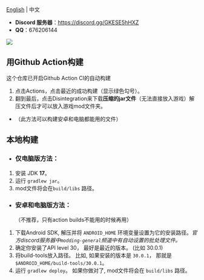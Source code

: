 [English](README.md) | 中文

+ **Discord 服务器**：https://discord.gg/GKESE5hHXZ
+ **QQ**：676206144

![](images/qq-QRcode.png)

## 用Github Action构建

这个仓库已开启Github Action CI的自动构建
1. 点击Actions，点击最近的成功构建（显示绿色勾号）。
2. 翻到最后，点击Disintegration来下载**压缩的jar文件**（无法直接放入游戏）解压文件后才可以放入游戏mod文件夹。
* （此方法可以构建安卓和电脑都能用的文件）

## 本地构建

* ### 仅电脑版方法：
1. 安装 JDK **17**。
2. 运行 `gradlew jar`。
3. mod文件将会在`build/libs` 路径。

* ### 安卓和电脑版方法：
  （不推荐，只有action builds不能用的时候再用）
1. 下载Android SDK, 解压并将 `ANDROID_HOME` 环境变量设置为它的安装路径。*官方discord服务器中`modding-general`频道中有自动设置的批处理文件。*
2. 确定你安装了API level 30， 最好是最近的版本。 (比如 30.0.1)
3. 将build-tools放入路径。 比如, 如果安装的版本是 `30.0.1`， 那就是 `$ANDROID_HOME/build-tools/30.0.1`。
4. 运行 `gradlew deploy`。 如果你做对了, mod文件将会在 `build/libs` 路径。
